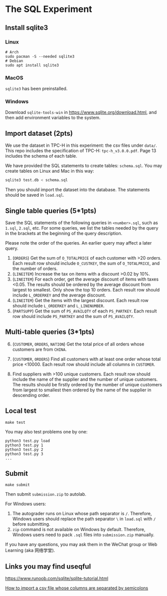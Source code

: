 # The SQL Experiment

## Install sqlite3

### Linux

```shell
# Arch
sudo pacman -S --needed sqlite3
# Debian
sudo apt install sqlite3
```

### MacOS

`sqlite3` has been preinstalled.

### Windows

Download `sqlite-tools-win` in <https://www.sqlite.org/download.html>, and then add environment variables to the system.

## Import dataset (2pts)

We use the dataset in TPC-H in this experiment: the csv files under `data/`. This repo includes the specification of TPC-H: `tpc-h_v3.0.0.pdf`. Page 13 includes the schema of each table.

We have provided the SQL statements to create tables: `schema.sql`. You may create tables on Linux and Mac in this way:

```bash
sqlite3 test.db < schema.sql
```

Then you should import the dataset into the database. The statements should be saved in `load.sql`.

## Single table queries (5*1pts)

Save the SQL statements of the following queries in `<number>.sql`, such as `1.sql`, `2.sql`, etc. For some queries, we list the tables needed by the query in the brackets at the beginning of the query description.

Please note the order of the queries. An earlier query may affect a later query.

1. (`ORDERS`) Get the sum of `O_TOTALPRICE` of each customer with >20 orders. Each result row should include `O_CUSTKEY`, the sum of `O_TOTALPRICE`, and the number of orders.
2. (`LINEITEM`) Increase the tax on items with a discount >0.02 by 10%.
3. (`LINEITEM`) For each order, get the average discount of items with taxes <0.05. The results should be ordered by the average discount from largest to smallest. Only show the top 10 orders. Each result row should include `L_ORDERKEY` and the average discount.
4. (`LINEITEM`) Get the items with the largest discount. Each result row should include `L_ORDERKEY` and `L_LINENUMBER`.
5. (`PARTSUPP`) Get the sum of `PS_AVAILQTY` of each `PS_PARTKEY`. Each result row should include `PS_PARTKEY` and the sum of `PS_AVAILQTY`.

## Multi-table queries (3*1pts)

6. (`CUSTOMER`, `ORDERS`, `NATION`) Get the total price of all orders whose customers are from `CHINA`.

7. (`CUSTOMER`, `ORDERS`) Find all customers with at least one order whose total price <10000. Each result row should include all columns in `CUSTOMER`.

8. Find suppliers with >100 unique customers. Each result row should include the name of the supplier and the number of unique customers. The results should be firstly ordered by the number of unique customers from largest to smallest then ordered by the name of the supplier in descending order.

## Local test

```shell
make test
```

You may also test problems one by one:

```shell
python3 test.py load
python3 test.py 1
python3 test.py 2
python3 test.py 3
...
```

## Submit

```shell
make submit
```

Then submit `submission.zip` to autolab.

For Windows users:

1. The autograder runs on Linux whose path separator is `/`. Therefore, Windows users should replace the path separator `\` in `load.sql` with `/` before submitting.
2. `zip` command is not available on Windows by default. Therefore, Windows users need to pack `.sql` files into `submission.zip` manually.

If you have any questions, you may ask them in the WeChat group or Web Learning (aka 网络学堂).

## Links you may find useqful

<https://www.runoob.com/sqlite/sqlite-tutorial.html>

[How to import a csv file whose columns are separated by semicolons](https://sqlite.org/forum/forumpost/6b41812741)
